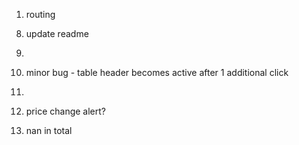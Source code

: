 1.  routing

8)  update readme

9)

10. minor bug - table header becomes active after 1 additional click

11.

12) price change alert?

13. nan in total
